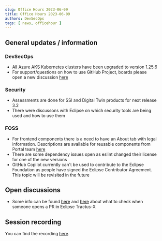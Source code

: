 ```yaml
---
slug: Office Hours 2023-06-09
title: Office Hours 2023-06-09
authors: DevSecOps
tags: [ news, officehour ]
---
```


## General updates / information

### DevSecOps

- All Azure AKS Kubernetes clusters have been upgraded to version 1.25.6
- For support/questions on how to use GitHub Project, boards please open a new discussion [here](https://github.com/eclipse-tractusx/sig-infra/discussions/new/choose)

### Security

- Assessments are done for SSI and Digital Twin products for next release 3.2
- There were discussons with Eclipse on which security tools are being used and how to use them

### FOSS

- For frontend components there is a need to have an About tab with legal information. Descriptions are available for reusable components from Portal team [here](https://eclipse-tractusx.github.io/docs/release/trg-7/trg-7-06#description)
- There are some dependency issues open as eslint changed their license for one of the new versions
- GitHub Copilot currently can't be used to contribute to the Eclipse Foundation as people have signed the Eclipse Contributor Agreement. This topic will be revisited in the future

## Open discussions

- Some info can be found [here](https://github.com/eclipse-tractusx/.github/pull/5/files) and [here](https://github.com/eclipse-tractusx/.github/blob/main/.github/ISSUE_TEMPLATE/system-team-qg-checklist.md) about what to check when someone opens a PR in Eclipse Tractus-X

## Session recording

You can find the
recording [here](https://bcgcatenax.sharepoint.com/sites/CommunitiesofPractises/Shared%20Documents/Forms/AllItems.aspx?FolderCTID=0x01200075F4DD2D705FA349B372CD3378FD1093&id=%2Fsites%2FCommunitiesofPractises%2FShared%20Documents%2FCX%2DCoP%20DevSecOps%2FOffice%5FHours%5FRegular%5FRecordings%2F20230609%5FDevSecOps%20Business%20Hours%2DRecording%2Emp4&parent=%2Fsites%2FCommunitiesofPractises%2FShared%20Documents%2FCX%2DCoP%20DevSecOps%2FOffice%5FHours%5FRegular%5FRecordings).
